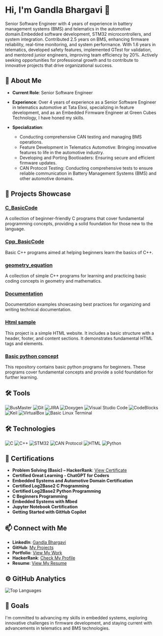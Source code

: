 # Hi, I'm Gandla Bhargavi 👋

Senior Software Engineer with 4 years of experience in battery management systems (BMS) and telematics in the automotive domain.Embedded software development, STM32 microcontrollers, and system integration. Contributed 2.5 years on BMS, enhancing firmware reliability, real-time monitoring, and system performance. With 1.6 years in telematics, developed safety features, implemented GTest for validation, and mentored junior engineers, improving team efficiency by 20%. Actively seeking opportunities for professional growth and to contribute to innovative projects that drive organizational success.

## 🔹 About Me

- **Current Role**: Senior Software Engineer
- **Experience**: Over 4 years of experience as a Senior Software Engineer in telematics automotive at Tata Elxsi, specializing in feature development, and as an Embedded Firmware Engineer at Green Cubes Technology, I have honed my skills.

- **Specialization**:
    - Conducting comprehensive CAN testing and managing BMS operations.
    - Feature Development in Telematics Automotive: Bringing innovative features to life in the automotive industry.
    - Developing and Porting Bootloaders: Ensuring secure and efficient firmware updates.
    - CAN Protocol Testing: Conducting comprehensive tests to ensure reliable communication in Battery Management Systems (BMS) and other automotive domains.

## 🔹 Projects Showcase

### [C_BasicCode](https://github.com/bhargavi-gudur/C_BasicCode)
A collection of beginner-friendly C programs that cover fundamental programming concepts, providing a solid foundation for those new to the language.

### [Cpp_BasicCode](https://github.com/bhargavi-gudur/Cpp_BasicCode)
Basic C++ programs aimed at helping beginners learn the basics of C++.

### [geometry_equation](https://github.com/bhargavi-gudur/geometry_equation)
A collection of simple C++ programs for learning and practicing basic coding concepts in geometry and mathematics.

### [Documentation](https://github.com/bhargavi-gudur/Documentation)
Documentation examples showcasing best practices for organizing and writing technical documentation.

### [Html sample](https://github.com/bhargavi-gudur/htmlMiniProject.git)
This project is a simple HTML website. It includes a basic structure with a header, footer, and content sections. It demonstrates fundamental HTML tags and elements.

### [Basic python concept](https://github.com/bhargavi-gudur/BasicPythonConcepts.git)
This repository contains basic python programs for beginners. These programs cover fundamental concepts and provide a solid foundation for further learning.

## 🛠️ Tools
![BusMaster](https://img.shields.io/badge/BusMaster-tool-orange?style=for-the-badge)
![Git](https://img.shields.io/badge/Git-F05032?style=for-the-badge&logo=git&logoColor=white)
![JIRA](https://img.shields.io/badge/JIRA-0052CC?style=for-the-badge&logo=jira&logoColor=white)
![Doxygen](https://img.shields.io/badge/Doxygen-documentation-blue?style=for-the-badge)
![Visual Studio Code](https://img.shields.io/badge/VSCode-007ACC?style=for-the-badge&logo=visual-studio-code&logoColor=white)
![CodeBlocks](https://img.shields.io/badge/CodeBlocks-00CCFF?style=for-the-badge)
![Keil](https://img.shields.io/badge/Keil-007ACC?style=for-the-badge)
![VirtualBox](https://img.shields.io/badge/VirtualBox-183A61?style=for-the-badge&logo=virtualbox&logoColor=white)
![Basic Linux Terminal](https://img.shields.io/badge/Linux-0078D6?style=for-the-badge&logo=linux&logoColor=white)

## 🛠️ Technologies
![C](https://img.shields.io/badge/C-00599C?style=for-the-badge&logo=c&logoColor=white)
![C++](https://img.shields.io/badge/C++-00599C?style=for-the-badge&logo=c%2B%2B&logoColor=white)
![STM32](https://img.shields.io/badge/STM32-03234B?style=for-the-badge&logo=stmicroelectronics&logoColor=white)
![CAN Protocol](https://img.shields.io/badge/CAN-Protocol-blue?style=for-the-badge)
![HTML](https://img.shields.io/badge/HTML-E34F26?style=for-the-badge&logo=html5&logoColor=white)
![Python](https://img.shields.io/badge/Python-3776AB?style=for-the-badge&logo=python&logoColor=white)

## 📜 Certifications
- **Problem Solving (Basic) – HackerRank**: [View Certificate](https://www.hackerrank.com/profile/gandlabhargavi6)
- **Certified Great Learning - ChatGPT for Coders**
- **Embedded Systems and Automotive Domain Certification**
- **Certified Log2Base2 C Programming**
- **Certified Log2Base2 Python Programming**
- **C Beginners Programming**
- **Embedded Systems with Mbed**
- **Jupyter Notebook Certification**
- **Getting Started with GitHub Copilot**

## 📫 Connect with Me
- **LinkedIn**: [Gandla Bhargavi](https://www.linkedin.com/in/gandla-bhargavi-14887681/)
- **GitHub**: [My Projects](https://github.com/bhargavi-gudur)
- **Portfolio**: [View My Work](https://bhargavi-gudur.github.io/Portfolio/#-connect-with-me)
- **HackerRank**: [Check My Profile](https://www.hackerrank.com/profile/gandlabhargavi6)
- **Resume**: [View My Resume](https://github.com/bhargavi-gudur/Portfolio/blob/main/GandlaBhargavi.pdf)

## ⚙️ GitHub Analytics
![Top Languages](https://github-readme-stats.vercel.app/api/top-langs/?username=bhargavi-gudur&layout=compact&theme=dark)

## 🔹 Goals
I'm committed to advancing my skills in embedded systems, exploring innovative challenges in firmware development, and staying current with advancements in telematics and BMS technologies.

